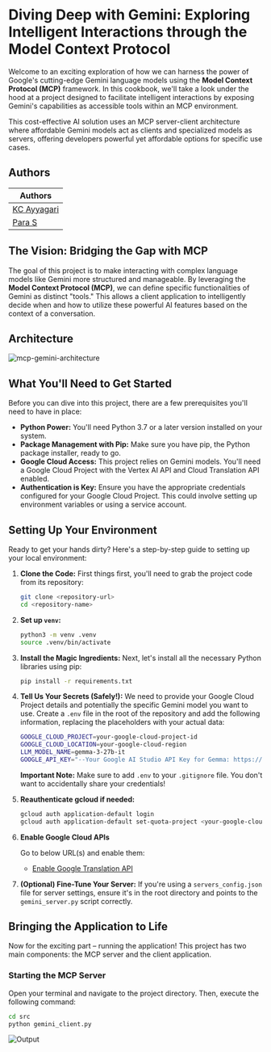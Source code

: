 # Diving Deep with Gemini: Exploring Intelligent Interactions through the Model Context Protocol

Welcome to an exciting exploration of how we can harness the power of Google's cutting-edge Gemini language models using the **Model Context Protocol (MCP)** framework. In this cookbook, we'll take a look under the hood at a project designed to facilitate intelligent interactions by exposing Gemini's capabilities as accessible tools within an MCP environment.

This cost-effective AI solution uses an MCP server-client architecture where affordable Gemini models act as clients and specialized models as servers, offering developers powerful yet affordable options for specific use cases.

## Authors

| Authors                                     |
| ------------------------------------------- |
| [KC Ayyagari](https://github.com/krishchyt) |
| [Para S](https://github.com/paraluke23)     |

## The Vision: Bridging the Gap with MCP

The goal of this project is to make interacting with complex language models like Gemini more structured and manageable. By leveraging the **Model Context Protocol (MCP)**, we can define specific functionalities of Gemini as distinct "tools." This allows a client application to intelligently decide when and how to utilize these powerful AI features based on the context of a conversation.

## Architecture

![mcp-gemini-architecture](https://storage.googleapis.com/github-repo/generative-ai/gemini/mcp/mcp-orchestration-app/mcp-gemini-architecture.svg)

## What You'll Need to Get Started

Before you can dive into this project, there are a few prerequisites you'll need to have in place:

- **Python Power:** You'll need Python 3.7 or a later version installed on your system.
- **Package Management with Pip:** Make sure you have pip, the Python package installer, ready to go.
- **Google Cloud Access:** This project relies on Gemini models. You'll need a Google Cloud Project with the Vertex AI API and Cloud Translation API enabled.
- **Authentication is Key:** Ensure you have the appropriate credentials configured for your Google Cloud Project. This could involve setting up environment variables or using a service account.

## Setting Up Your Environment

Ready to get your hands dirty? Here's a step-by-step guide to setting up your local environment:

1. **Clone the Code:** First things first, you'll need to grab the project code from its repository:

   ```bash
   git clone <repository-url>
   cd <repository-name>
   ```

2. **Set up `venv`:**

   ```bash
   python3 -m venv .venv
   source .venv/bin/activate
   ```

3. **Install the Magic Ingredients:** Next, let's install all the necessary Python libraries using pip:

   ```bash
   pip install -r requirements.txt
   ```

4. **Tell Us Your Secrets (Safely!):** We need to provide your Google Cloud Project details and potentially the specific Gemini model you want to use. Create a `.env` file in the root of the repository and add the following information, replacing the placeholders with your actual data:

   ```sh
   GOOGLE_CLOUD_PROJECT=your-google-cloud-project-id
   GOOGLE_CLOUD_LOCATION=your-google-cloud-region
   LLM_MODEL_NAME=gemma-3-27b-it
   GOOGLE_API_KEY="--Your Google AI Studio API Key for Gemma: https://aistudio.google.com/apikey --"
   ```

   **Important Note:** Make sure to add `.env` to your `.gitignore` file. You don't want to accidentally share your credentials!

5. **Reauthenticate gcloud if needed:**

   ```sh
   gcloud auth application-default login
   gcloud auth application-default set-quota-project <your-google-cloud-project-id>
   ```

6. **Enable Google Cloud APIs**

   Go to below URL(s) and enable them:

   - [Enable Google Translation API](https://console.developers.google.com/apis/api/translate.googleapis.com/overview)

7. **(Optional) Fine-Tune Your Server:** If you're using a `servers_config.json` file for server settings, ensure it's in the root directory and points to the `gemini_server.py` script correctly.

## Bringing the Application to Life

Now for the exciting part – running the application! This project has two main components: the MCP server and the client application.

### Starting the MCP Server

Open your terminal and navigate to the project directory. Then, execute the following command:

```bash
cd src
python gemini_client.py
```

![Output](https://storage.googleapis.com/github-repo/generative-ai/gemini/mcp/mcp-orchestration-app/Output.png)
